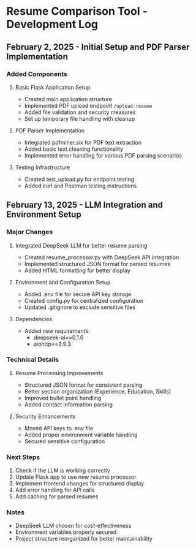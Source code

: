 # Resume Comparison Tool - Development Log

## February 2, 2025 - Initial Setup and PDF Parser Implementation

### Added Components
1. Basic Flask Application Setup
   - Created main application structure
   - Implemented PDF upload endpoint `/upload-resume`
   - Added file validation and security measures
   - Set up temporary file handling with cleanup

2. PDF Parser Implementation
   - Integrated pdfminer.six for PDF text extraction
   - Added basic text cleaning functionality
   - Implemented error handling for various PDF parsing scenarios

3. Testing Infrastructure
   - Created test_upload.py for endpoint testing
   - Added curl and Postman testing instructions

## February 13, 2025 - LLM Integration and Environment Setup

### Major Changes
1. Integrated DeepSeek LLM for better resume parsing
   - Created resume_processor.py with DeepSeek API integration
   - Implemented structured JSON format for parsed resumes
   - Added HTML formatting for better display

2. Environment and Configuration Setup
   - Added .env file for secure API key storage
   - Created config.py for centralized configuration
   - Updated .gitignore to exclude sensitive files

3. Dependencies
   - Added new requirements:
     - deepseek-ai==0.1.0
     - aiohttp==3.9.3

### Technical Details
1. Resume Processing Improvements
   - Structured JSON format for consistent parsing
   - Better section organization (Experience, Education, Skills)
   - Improved bullet point handling
   - Added contact information parsing

2. Security Enhancements
   - Moved API keys to .env file
   - Added proper environment variable handling
   - Secured sensitive configuration

### Next Steps
1. Check if the LLM is working correctly
2. Update Flask app to use new resume processor
3. Implement frontend changes for structured display
4. Add error handling for API calls
5. Add caching for parsed resumes

### Notes
- DeepSeek LLM chosen for cost-effectiveness
- Environment variables properly secured
- Project structure reorganized for better maintainability

